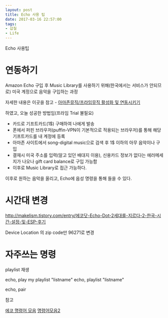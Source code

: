 ```yaml
---
layout: post
title: Echo 사용 팁 
date: 2017-03-16 22:57:00
tags:
- 삽질
- Life
---
```


Echo 사용팁

# 연동하기

Amazon Echo 구입 후 Music Library를 사용하기 위해(한국에서는 서비스가 안되므로) 미국 계정으로 음악을 구입하는 과정

자세한 내용은 이곳을 참고 - [아마존뮤직/프라임뮤직 활성화 및 연동시키기](http://blueidblues.tistory.com/18)

하였고, 오늘 성공한 방법임(프라임 Trial 불필요)

- 카드로 기프트카드(1$) 구매하여 나에게 발송
- 폰에서 퍼핀 브라우저(puffin-VPN이 기본적으로 적용되는 브라우저)를 통해 해당 기프트카드를 내 계정에 등록
- 아마존 사이트에서 song-digital music으로 검색 후 1$ 이하의 아무 음악이나 구입
- 결재시 미국 주소를 입력(알고 있던 배대지 이용), 신용카드 정보가 없다는 에러메세지가 나오나 gift card balance로 구입 가능함
- 이후로 Music Library로 접근 가능하다.

이후로 원하는 음악을 올리고, Echo에 음성 명령을 통해 들을 수 있다.

# 시간대 변경

http://makelism.tistory.com/entry/에코닷-Echo-Dot-2세대를-지르다-2-한국-시간-설정-및-ESP-후기

Device Location 의 zip code만 96271로 변경

# 자주쓰는 명령 

playlist 재생

echo, play my playlist "listname"
echo, playlist "listname"

echo, pair

참고

[에코 명령어 모음](http://blueidblues.tistory.com/24)
[명령어모음2](http://m.blog.naver.com/moonz/220402002091)
